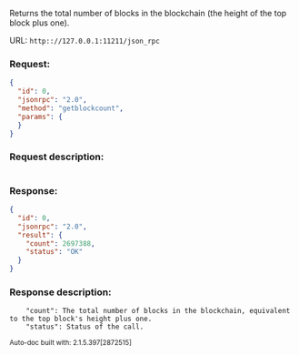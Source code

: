 Returns the total number of blocks in the blockchain (the height of the top block plus one).

URL: ```http:://127.0.0.1:11211/json_rpc```
### Request: 
```json
{
  "id": 0,
  "jsonrpc": "2.0",
  "method": "getblockcount",
  "params": {
  }
}
```
### Request description: 
```

```
### Response: 
```json
{
  "id": 0,
  "jsonrpc": "2.0",
  "result": {
    "count": 2697388,
    "status": "OK"
  }
}
```
### Response description: 
```
    "count": The total number of blocks in the blockchain, equivalent to the top block's height plus one.
    "status": Status of the call.

```
<sub>Auto-doc built with: 2.1.5.397[2872515]</sub>